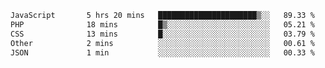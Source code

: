 
<!--START_SECTION:waka-->

```txt
JavaScript       5 hrs 20 mins   ██████████████████████▒░░   89.33 %
PHP              18 mins         █▒░░░░░░░░░░░░░░░░░░░░░░░   05.21 %
CSS              13 mins         █░░░░░░░░░░░░░░░░░░░░░░░░   03.79 %
Other            2 mins          ░░░░░░░░░░░░░░░░░░░░░░░░░   00.61 %
JSON             1 min           ░░░░░░░░░░░░░░░░░░░░░░░░░   00.33 %
```

<!--END_SECTION:waka-->
